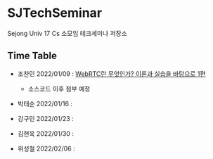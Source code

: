 # SJTechSeminar
Sejong Univ 17 Cs 소모임 테크세미나 저장소 

## Time Table
 - 조찬민 2022/01/09 : [WebRTC란 무엇인가? 이론과 실습을 바탕으로 1편 ](https://velog.io/@happyjarban/WebRTC-%ED%8C%8C%ED%97%A4%EC%B9%98%EA%B8%B0-1-%EC%9D%B4%EB%A1%A0)
   - 소스코드 이후 첨부 예정
   
 - 박태순 2022/01/16 : 
 - 강구민 2022/01/23 :
 - 김현욱 2022/01/30 : 
 - 위성철 2022/02/06 :
